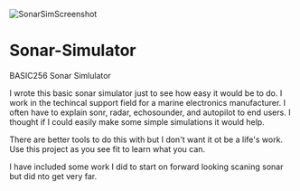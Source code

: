 ![SonarSimScreenshot](https://github.com/user-attachments/assets/60e8a70e-7ef0-4243-85ac-ccc2a7972295)


# Sonar-Simulator
BASIC256 Sonar Simlulator

I wrote this basic sonar simulator just to see how easy it would be to do.
I work in the techincal support field for a marine electronics manufacturer.
I often have to explain sonr, radar, echosounder, and autopilot to end users.
I thought if I could easily make some simple simulations it would help.

There are better tools to do this with but I don't want it ot be a life's work.
Use this project as you see fit to learn what you can.

I have included some work I did to start on forward looking scaning sonar but did nto get very far.

